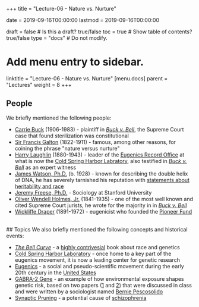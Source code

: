 +++
title = "Lecture-06 - Nature vs. Nurture"

date = 2019-09-16T00:00:00
lastmod = 2019-09-16T00:00:00

draft = false  # Is this a draft? true/false
toc = true  # Show table of contents? true/false
type = "docs"  # Do not modify.

# Add menu entry to sidebar.
linktitle = "Lecture-06 - Nature vs. Nurture"
[menu.docs]
  parent = "Lectures"
  weight = 8
+++

## People
We briefly mentioned the following people:

* [Carrie Buck](https://en.wikipedia.org/wiki/Carrie_Buck) (1906-1983) - plaintiff in [*Buck v. Bell*](https://en.wikipedia.org/wiki/Buck_v._Bell), the Supreme Court case that found sterilization was constitutional
* [Sir Francis Galton](https://en.wikipedia.org/wiki/Francis_Galton) (1822-1911) - famous, among other reasons, for coining the phrase "nature versus nurture"
* [Harry Laughlin](https://en.wikipedia.org/wiki/Harry_H._Laughlin) (1880-1943) - leader of the [Eugenics Record Office](https://en.wikipedia.org/wiki/Eugenics_Record_Office) at what is now the [Cold Spring Harbor Labratory](https://en.wikipedia.org/wiki/Cold_Spring_Harbor_Laboratory), also testified in [*Buck v. Bell*](https://en.wikipedia.org/wiki/Buck_v._Bell) as an expert witness
* [James Watson, Ph.D.](https://en.wikipedia.org/wiki/James_Watson) (b. 1928) - known for describing the double helix of DNA, he has severely tarnished his reputation with [statements about heritability and race](https://www.nytimes.com/2019/01/01/science/watson-dna-genetics-race.html)
* [Jeremy Freese, Ph.D.](https://sociology.stanford.edu/people/jeremy-freese) - Sociology at Stanford University
* [Oliver Wendell Holmes, Jr.](https://en.wikipedia.org/wiki/Oliver_Wendell_Holmes_Jr.) (1841-1935) - one of the most well known and cited Supreme Court jurists, he wrote for the majority in in [*Buck v. Bell*](https://en.wikipedia.org/wiki/Buck_v._Bell)
* [Wickliffe Draper](https://en.wikipedia.org/wiki/Wickliffe_Draper) (1891-1972) - eugenicist who founded the [Pioneer Fund](https://en.wikipedia.org/wiki/Pioneer_Fund)

<br>
## Topics
We also briefly mentioned the following concepts and historical events:

* [*The Bell Curve*](https://en.wikipedia.org/wiki/The_Bell_Curve) - a [highly contrivesial](https://blogs.scientificamerican.com/voices/the-real-problem-with-charles-murray-and-the-bell-curve/) book about race and genetics
* [Cold Spring Harbor Laboratory](https://en.wikipedia.org/wiki/Cold_Spring_Harbor_Laboratory) - once home to a key part of the eugenics movement, it is now a leading center for genetic research
* [Eugenics](https://en.wikipedia.org/wiki/Eugenics) - a social and pseudo-scientific movement during the early 20th century in the [United States](https://www.nature.com/scitable/forums/genetics-generation/america-s-hidden-history-the-eugenics-movement-123919444/)
* [GABRA-2 Gene](https://en.wikipedia.org/wiki/GABRA2) - an example of how environmental exposure shapes genetic risk, based on two papers ([1](https://www.journals.uchicago.edu/doi/abs/10.1086/592209) and [2](https://link.springer.com/article/10.1007/s10519-013-9607-9)) that were discussed in class and were written by a sociologist named [Bernie Pescosolido](https://sociology.indiana.edu/about/faculty/pescosolido-bernice.html)
* [Synaptic Pruning](https://www.broadinstitute.org/news/7823) - a potential cause of [schizophrenia](https://www.nimh.nih.gov/health/topics/schizophrenia/index.shtml)
